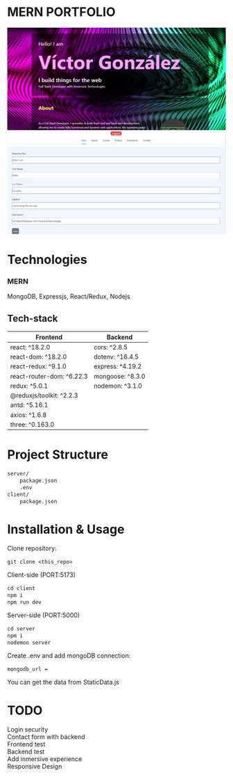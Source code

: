 # MERN PORTFOLIO

![](/client/public/image0.png)
![](/client/public/image6.png)

# Technologies 
### MERN 
MongoDB, Expressjs, React/Redux, Nodejs

## Tech-stack
| Frontend        | Backend        |
|-----------------|----------------|
| react: ^18.2.0  | cors: ^2.8.5   |
| react-dom: ^18.2.0 | dotenv: ^16.4.5 |
| react-redux: ^9.1.0 | express: ^4.19.2 |
| react-router-dom: ^6.22.3 | mongoose: ^8.3.0 |
| redux: ^5.0.1   | nodemon: ^3.1.0 |
| @reduxjs/toolkit: ^2.2.3 |               |
| antd: ^5.16.1   |               |
| axios: ^1.6.8   |               |
| three: ^0.163.0 |               |




# Project Structure
```
server/
    package.json  
    .env
client/
    package.json
```
# Installation & Usage
Clone repository:
```
git clone <this_repo>
```
Client-side (PORT:5173)
```
cd client
npm i
npm run dev
```
Server-side (PORT:5000)
```
cd server
npm i
nodemon server
```
Create .env and add mongoDB connection:
```
mongodb_url =
 ```

You can get the data from StaticData.js
# TODO
Login security  
Contact form with backend  
Frontend test  
Backend test  
Add inmersive experience  
Responsive Design  







